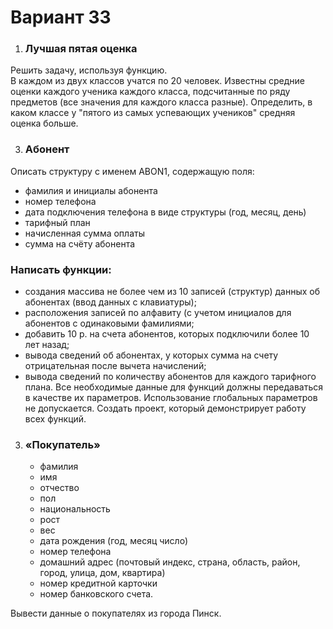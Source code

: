 # Вариант 33
1. ### Лучшая пятая оценка
Решить задачу, используя функцию.  
В каждом из двух классов учатся по 20 человек. Известны средние оценки каждого
ученика каждого класса, подсчитанные по ряду предметов (все значения для каждого
класса разные). Определить, в каком классе у "пятого из самых успевающих учеников"
средняя оценка больше.  
  
3. ### Абонент
Описать структуру с именем ABON1, содержащую поля:
- фамилия и инициалы абонента
- номер телефона
- дата подключения телефона в
виде структуры (год, месяц, день)
- тарифный план
- начисленная сумма оплаты
- сумма на счёту абонента
### Написать функции:
- создания массива не более чем из 10 записей (структур) данных об абонентах
(ввод данных с клавиатуры);
- расположения записей по алфавиту (с учетом инициалов для абонентов с
одинаковыми фамилиями;
- добавить 10 р. на счета абонентов, которых подключили более 10 лет назад;
- вывода сведений об абонентах, у которых сумма на счету отрицательная после
вычета начислений;
- вывода сведений по количеству абонентов для каждого тарифного плана.
Все необходимые данные для функций должны передаваться в качестве их
параметров. Использование глобальных параметров не допускается. Создать проект,
который демонстрирует работу всех функций.  
  
3. ### «Покупатель»
   - фамилия
   - имя
   - отчество
   - пол
   - национальность
   - рост
   - вес
   - дата рождения (год, месяц число)
   - номер телефона
   - домашний адрес (почтовый индекс,
страна, область, район, город, улица, дом, квартира)
   - номер кредитной карточки
   - номер банковского счета.

       
Вывести данные о покупателях из города Пинск.